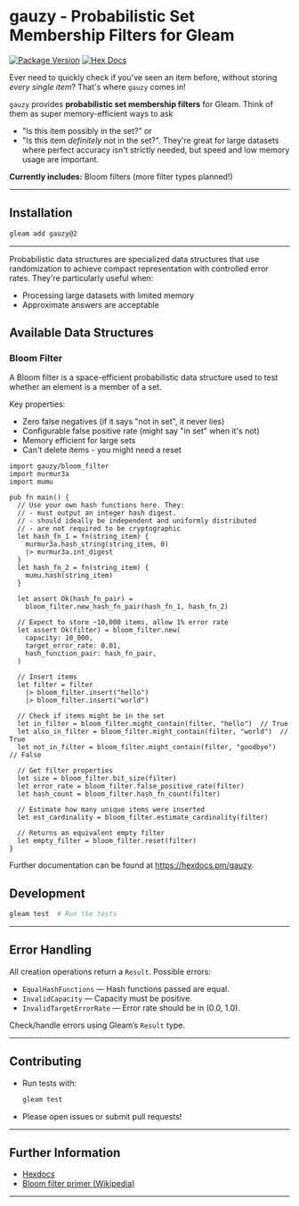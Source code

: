 # gauzy - Probabilistic Set Membership Filters for Gleam

[![Package Version](https://img.shields.io/hexpm/v/gauzy)](https://hex.pm/packages/gauzy)
[![Hex Docs](https://img.shields.io/badge/hex-docs-ffaff3)](https://hexdocs.pm/gauzy/)

Ever need to quickly check if you've seen an item before, without storing *every single item*? That's where `gauzy` comes in!

`gauzy` provides **probabilistic set membership filters** for Gleam. Think of them as super memory-efficient ways to ask
- "Is this item possibly in the set?" or
- "Is this item *definitely* not in the set?".
They're great for large datasets where perfect accuracy isn't strictly needed, but speed and low memory usage are important.

**Currently includes:** Bloom filters (more filter types planned!)

---

## Installation

```sh
gleam add gauzy@2
```

---

Probabilistic data structures are specialized data structures that use randomization to achieve compact representation with controlled error rates. They're particularly useful when:

- Processing large datasets with limited memory
- Approximate answers are acceptable

## Available Data Structures

### Bloom Filter

A Bloom filter is a space-efficient probabilistic data structure used to test whether an element is a member of a set.

Key properties:
- Zero false negatives (if it says "not in set", it never lies)
- Configurable false positive rate (might say "in set" when it's not)
- Memory efficient for large sets
- Can't delete items - you might need a reset

```gleam
import gauzy/bloom_filter
import murmur3a
import mumu

pub fn main() {
  // Use your own hash functions here. They:
  // - must output an integer hash digest.
  // - should ideally be independent and uniformly distributed
  // - are not required to be cryptographic
  let hash_fn_1 = fn(string_item) {
    murmur3a.hash_string(string_item, 0)
    |> murmur3a.int_digest
  }
  let hash_fn_2 = fn(string_item) {
    mumu.hash(string_item)
  }

  let assert Ok(hash_fn_pair) =
    bloom_filter.new_hash_fn_pair(hash_fn_1, hash_fn_2)

  // Expect to store ~10,000 items, allow 1% error rate
  let assert Ok(filter) = bloom_filter.new(
    capacity: 10_000,
    target_error_rate: 0.01,
    hash_function_pair: hash_fn_pair,
  )

  // Insert items
  let filter = filter
    |> bloom_filter.insert("hello")
    |> bloom_filter.insert("world")

  // Check if items might be in the set
  let in_filter = bloom_filter.might_contain(filter, "hello")  // True
  let also_in_filter = bloom_filter.might_contain(filter, "world")  // True
  let not_in_filter = bloom_filter.might_contain(filter, "goodbye")  // False

  // Get filter properties
  let size = bloom_filter.bit_size(filter)
  let error_rate = bloom_filter.false_positive_rate(filter)
  let hash_count = bloom_filter.hash_fn_count(filter)

  // Estimate how many unique items were inserted
  let est_cardinality = bloom_filter.estimate_cardinality(filter)

  // Returns an equivalent empty filter
  let empty_filter = bloom_filter.reset(filter)
}
```

Further documentation can be found at <https://hexdocs.pm/gauzy>.

## Development

```sh
gleam test  # Run the tests
```

---

## Error Handling

All creation operations return a `Result`. Possible errors:
- `EqualHashFunctions` —  Hash functions passed are equal.
- `InvalidCapacity` —  Capacity must be positive.
- `InvalidTargetErrorRate` —  Error rate should be in (0.0, 1.0).

Check/handle errors using Gleam’s `Result` type.

---

## Contributing

- Run tests with:
  ```sh
  gleam test
  ```
- Please open issues or submit pull requests!

---

## Further Information

- [Hexdocs](https://hexdocs.pm/gauzy/)
- [Bloom filter primer (Wikipedia)](https://en.wikipedia.org/wiki/Bloom_filter)

---
